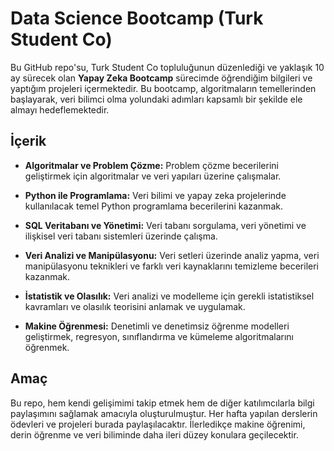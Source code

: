 
# Data Science Bootcamp (Turk Student Co)

Bu GitHub repo'su, Turk Student Co topluluğunun düzenlediği ve yaklaşık 10 ay sürecek olan **Yapay Zeka Bootcamp** sürecimde öğrendiğim bilgileri ve yaptığım projeleri içermektedir. Bu bootcamp, algoritmaların temellerinden başlayarak, veri bilimci olma yolundaki adımları kapsamlı bir şekilde ele almayı hedeflemektedir.

## İçerik

- **Algoritmalar ve Problem Çözme:** Problem çözme becerilerini geliştirmek için algoritmalar ve veri yapıları üzerine çalışmalar.

- **Python ile Programlama:** Veri bilimi ve yapay zeka projelerinde kullanılacak temel Python programlama becerilerini kazanmak.

- **SQL Veritabanı ve Yönetimi:** Veri tabanı sorgulama, veri yönetimi ve ilişkisel veri tabanı sistemleri üzerinde çalışma.

- **Veri Analizi ve Manipülasyonu:** Veri setleri üzerinde analiz yapma, veri manipülasyonu teknikleri ve farklı veri kaynaklarını temizleme becerileri kazanmak.

- **İstatistik ve Olasılık:** Veri analizi ve modelleme için gerekli istatistiksel kavramları ve olasılık teorisini anlamak ve uygulamak.

- **Makine Öğrenmesi:** Denetimli ve denetimsiz öğrenme modelleri geliştirmek, regresyon, sınıflandırma ve kümeleme algoritmalarını öğrenmek.

## Amaç
Bu repo, hem kendi gelişimimi takip etmek hem de diğer katılımcılarla bilgi paylaşımını sağlamak amacıyla oluşturulmuştur. Her hafta yapılan derslerin ödevleri ve projeleri burada paylaşılacaktır. İlerledikçe makine öğrenimi, derin öğrenme ve veri biliminde daha ileri düzey konulara geçilecektir.

